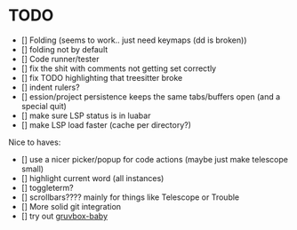 # TODO

- [] Folding (seems to work.. just need keymaps (dd is broken))
- [] folding not by default
- [] Code runner/tester
- [] fix the shit with comments not getting set correctly
- [] fix TODO highlighting that treesitter broke
- [] indent rulers?
- [] ession/project persistence keeps the same tabs/buffers open (and a special quit)
- [] make sure LSP status is in luabar
- [] make LSP load faster (cache per directory?)

Nice to haves:

- [] use a nicer picker/popup for code actions (maybe just make telescope small)
- [] highlight current word (all instances)
- [] toggleterm?
- [] scrollbars???? mainly for things like Telescope or Trouble
- [] More solid git integration
- [] try out [gruvbox-baby](https://github.com/luisiacc/gruvbox-baby)
